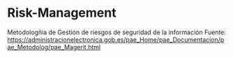 # Risk-Management
Metodologñia de Gestión de riesgos de seguridad de la información
Fuente: https://administracionelectronica.gob.es/pae_Home/pae_Documentacion/pae_Metodolog/pae_Magerit.html
